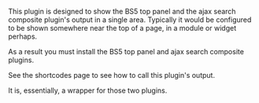 This plugin is designed to show the BS5 top panel and the ajax search composite plugin's output in a single area. Typically it would be configured to be shown somewhere near the top of a page, in a module or widget perhaps.

As a result you must install the BS5 top panel and ajax search composite plugins.

See the shortcodes page to see how to call this plugin's output.

It is, essentially, a wrapper for those two plugins.
